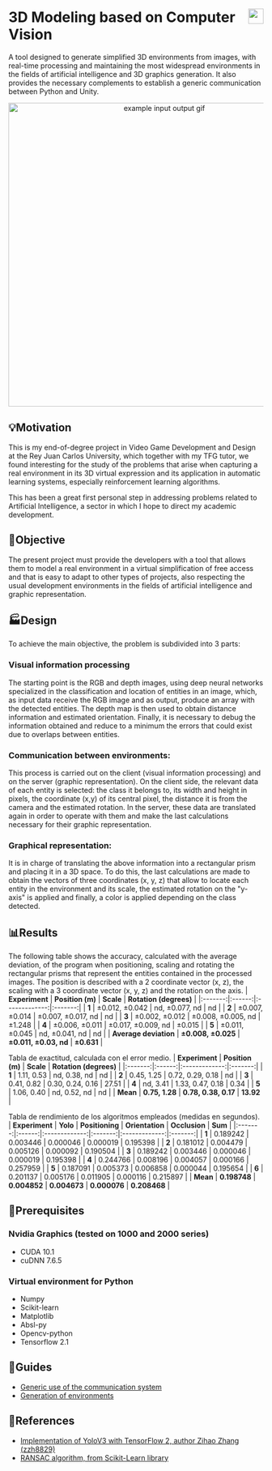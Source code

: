 # [<img src="https://static.dwcdn.net/css/flag-icons/flags/4x3/es.svg" alt="es" height="30" align="right"/>](docs/ReadmeSpanish.md)
# 3D Modeling based on Computer Vision
A tool designed to generate simplified 3D environments from images, with real-time processing and maintaining the most widespread environments in the fields of artificial intelligence and 3D graphics generation. It also provides the necessary complements to establish a generic communication between Python and Unity.

<p align="center">
  <img src="docs/Images/githubgif.gif" alt="example input output gif" width="600" />
</p>

## :bulb:Motivation
This is my end-of-degree project in Video Game Development and Design at the Rey Juan Carlos University, which together with my TFG tutor, we found interesting for the study of the problems that arise when capturing a real environment in its 3D virtual expression and its application in automatic learning systems, especially reinforcement learning algorithms.

This has been a great first personal step in addressing problems related to Artificial Intelligence, a sector in which I hope to direct my academic development. 

## :checkered_flag:Objective
The present project must provide the developers with a tool that allows them to model a real environment in a virtual simplification of free access and that is easy to adapt to other types of projects, also respecting the usual development environments in the fields of artificial intelligence and graphic representation.

## :factory:Design
To achieve the main objective, the problem is subdivided into 3 parts:
### Visual information processing
The starting point is the RGB and depth images, using deep neural networks specialized in the classification and location of entities in an image, which, as input data receive the RGB image and as output, produce an array with the detected entities. The depth map is then used to obtain distance information and estimated orientation. Finally, it is necessary to debug the information obtained and reduce to a minimum the errors that could exist due to overlaps between entities.
### Communication between environments:
This process is carried out on the client (visual information processing) and on the server (graphic representation). On the client side, the relevant data of each entity is selected: the class it belongs to, its width and height in pixels, the coordinate (x,y) of its central pixel, the distance it is from the camera and the estimated rotation. In the server, these data are translated again in order to operate with them and make the last calculations necessary for their graphic representation.
### Graphical representation:
It is in charge of translating the above information into a rectangular prism and placing it in a 3D space. To do this, the last calculations are made to obtain the vectors of three coordinates (x, y, z) that allow to locate each entity in the environment and its scale, the estimated rotation on the "y-axis" is applied and finally, a color is applied depending on the class detected.

## :bar_chart:Results
The following table shows the accuracy, calculated with the average deviation, of the program when positioning, scaling and rotating the rectangular prisms that represent the entities contained in the processed images. The position is described with a 2 coordinate vector (x, z), the scaling with a 3 coordinate vector (x, y, z) and the rotation on the axis.
| **Experiment** | **Position (m)** | **Scale** | **Rotation (degrees)** |
|:-------:|:------:|:-------------:|:-------:|
| **1** | ±0.012, ±0.042 | nd, ±0.077, nd | nd |
| **2** | ±0.007, ±0.014 | ±0.007, ±0.017, nd | nd |
| **3** | ±0.002, ±0.012 | ±0.008, ±0.005, nd | ±1.248 |
| **4** | ±0.006, ±0.011 | ±0.017, ±0.009, nd | ±0.015 |
| **5** | ±0.011, ±0.045 | nd, ±0.041, nd | nd |
| **Average deviation** | **±0.008, ±0.025** | **±0.011, ±0.03, nd** | **±0.631** |

Tabla de exactitud, calculada con el error medio.
| **Experiment** | **Position (m)** | **Scale** | **Rotation (degrees)** |
|:-------:|:------:|:-------------:|:-------:|
| **1** | 1.11, 0.53 | nd, 0.38, nd | nd |
| **2** | 0.45, 1.25 | 0.72, 0.29, 0.18 | nd |
| **3** | 0.41, 0.82 | 0.30, 0.24, 0.16 | 27.51 |
| **4** | nd, 3.41 | 1.33, 0.47, 0.18 | 0.34 |
| **5** | 1.06, 0.40 | nd, 0.52, nd | nd |
| **Mean** | **0.75, 1.28** | **0.78, 0.38, 0.17** | **13.92** |

Tabla de rendimiento de los algoritmos empleados (medidas en segundos).
| **Experiment** | **Yolo** | **Positioning** | **Orientation** | **Occlusion** | **Sum** |
|:-------:|:------:|:-------------:|:-------:|:-------------:|:-------:|
| **1** | 0.189242 | 0.003446 | 0.000046 | 0.000019 | 0.195398 |
| **2** | 0.181012 | 0.004479 | 0.005126 | 0.000092 | 0.190504 |
| **3** | 0.189242 | 0.003446 | 0.000046 | 0.000019 | 0.195398 |
| **4** | 0.244766 | 0.008196 | 0.004057 | 0.000166 | 0.257959 |
| **5** | 0.187091 | 0.005373 | 0.006858 | 0.000044 | 0.195654 |
| **6** | 0.201137 | 0.005176 | 0.011905 | 0.000116 | 0.215897 |
| **Mean** | **0.198748** | **0.004852** | **0.004673** | **0.000076** | **0.208468** |

## :memo:Prerequisites
### Nvidia Graphics (tested on 1000 and 2000 series)
 - CUDA 10.1
 - cuDNN 7.6.5
### Virtual environment for Python
 - Numpy
 - Scikit-learn
 - Matplotlib
 - Absl-py
 - Opencv-python
 - Tensorflow 2.1

## :bookmark_tabs:Guides
 - [Generic use of the communication system](docs/Communication_System_Guide.md)
 - [Generation of environments](docs/Environment_generation_guide.md)

## :raised_hands:References
 - [Implementation of YoloV3 with TensorFlow 2, author Zihao Zhang (zzh8829)](https://github.com/zzh8829/yolov3-tf2)
 - [RANSAC algorithm, from Scikit-Learn library](https://scikit-learn.org/stable/modules/generated/sklearn.linear_model.RANSACRegressor.html)

